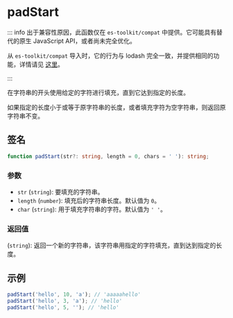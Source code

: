 # padStart

::: info
出于兼容性原因，此函数仅在 `es-toolkit/compat` 中提供。它可能具有替代的原生 JavaScript API，或者尚未完全优化。

从 `es-toolkit/compat` 导入时，它的行为与 lodash 完全一致，并提供相同的功能，详情请见 [这里](../../../compatibility.md)。

:::

在字符串的开头使用给定的字符进行填充，直到它达到指定的长度。

如果指定的长度小于或等于原字符串的长度，或者填充字符为空字符串，则返回原字符串不变。

## 签名

```typescript
function padStart(str?: string, length = 0, chars = ' '): string;
```

### 参数

- `str` (`string`): 要填充的字符串。
- `length` (`number`): 填充后的字符串长度。默认值为 `0`。
- `char` (`string`): 用于填充字符串的字符。默认值为 `' '`。

### 返回值

(`string`): 返回一个新的字符串，该字符串用指定的字符填充，直到达到指定的长度。

## 示例

```javascript
padStart('hello', 10, 'a'); // 'aaaaahello'
padStart('hello', 3, 'a'); // 'hello'
padStart('hello', 5, ''); // 'hello'
```
